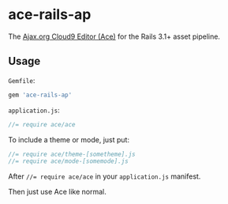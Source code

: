 # ace-rails-ap

The [Ajax.org Cloud9 Editor (Ace)](https://github.com/ajaxorg/ace) for the Rails 3.1+ asset
pipeline.

## Usage

`Gemfile`:

```ruby
gem 'ace-rails-ap'
```

`application.js`:

```javascript
//= require ace/ace
```

To include a theme or mode, just put:

```javascript
//= require ace/theme-[sometheme].js
//= require ace/mode-[somemode].js
```

After `//= require ace/ace` in your `application.js` manifest.

Then just use Ace like normal.


